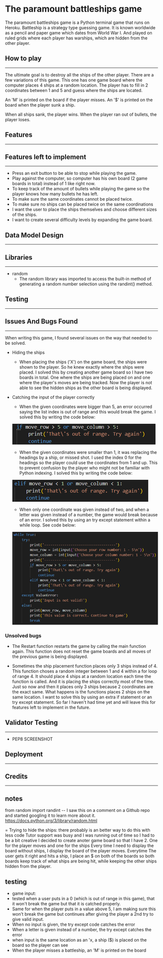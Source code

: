 # The paramount battleships game
The paramount battleships game is a Python terminal game that runs on Heroku.
Battleship is a strategy type guessing game. It is known worldwide as a pencil and paper game which dates from World War I. And played on ruled grids where each player has warships, which are hidden from the other player.


## How to play
---
The ultimate goal is to destroy all the ships of the other player.
There are a few variations of this game. 
This one has one game board where the computer places 4 ships at a random location.
The player has to fill in 2 coordinates between 1 and 5 and guess where the ships are located. 

An 'M' is printed on the board if the player misses.
An '$' is printed on the board when the player sunk a ship.

When all ships sank, the player wins.
When the player ran out of bullets, the player loses. 
## Features
---
## Features left to implement
---
- Press an exit button to be able to stop while playing the game.
- Play against the computer, so computer has his own board (2 game boards in total) instead of 1 like right now.
- To keep track of the amount of bullets while playing the game so the player knows how many bullets he has left.
- To make sure the same coordinates cannot be placed twice.
- To make sure no ships can be placed twice on the same coordinations
- I want the user to place the ships themselves and choose different sizes of the ships.
- I want to create several difficulty levels by expanding the game board.
## Data Model Design
---
## Libraries
---
- random
    - The random library was imported to access the built-in method of generating a random number selection using the randint() method. 
## Testing
---
## Issues And Bugs Found
---
When writing this game, I found several issues on the way that needed to be solved.
- Hiding the ships
    - When placing the ships ('X') on the game board, the ships were shown to the player. So he knew exactly where the ships were placed. I solved this by creating another game board so I have two boards in total. One where the ships are being placed on and one where the player's moves are being tracked. 
    Now the player is not able to see the hidden ships as the other board is being displayed. 

- Catching the input of the player correctly
    - When the given coordinates were bigger than 5, an error occurred saying the list index is out of range and this would break the game. 
    I solved this by writing the code below:

    ![Input bigger than 5](./assets/images/input_bigger_than_5.png)

    - When the given coordinates were smaller than 1, it was replacing the headings by a ship, or missed shot. I used the index 0 for the headings so the player could use the coordinates from 1 and up. This to prevent confusion by the player who might not be familiar with Python indexing.
    I solved this by writing the code below:

    ![Input smaller than 1](./assets/images/input_smaller_than_1.png)

    - When only one coordinate was given instead of two, and when a letter was given instead of a number, the game would break because of an error.
    I solved this by using an try except statement within a while loop. See code below:

    ![Catch invalid input](./assets/images/catch_invalid_input.png)

### Unsolved bugs
- The Restart function restarts the game by calling the main function again. This function does not reset the game boards and all moves of the previous game is being displayed. 

- Sometimes the ship placement function places only 3 ships instead of 4. 
This function choses a random integer between 1 and 4 within a for loop of range 4. It should place 4 ships at a random location each time the function is called. And it is placing the ships correctly most of the time. Just so now and then it places only 3 ships because 2 coordinates are the exact same. What happens is the functions places 2 ships on the same location. 
I want to solve this by using an extra if statement or an try except statement. So far I haven't had time yet and will leave this for features left to implement in the future. 
    
## Validator Testing
---
- PEP8 SCREENSHOT
## Deployment
---
## Credits
---



## notes
from random import randint -- I saw this on a comment on a Github repo and started googling it to learn more about it. https://docs.python.org/3/library/random.html

= Trying to hide the ships: there probably is an better way to do this with less code
Tutor support was busy and I was running out of time so I had to be a bit creative
I decided to create anoter game board so that I have 2.
One for the player moves and one for the ships
Every time I need to display the board without ships, I display the board of the player moves.
Everytime The user gets it right and hits a ship, I place an $ on both of the boards so both boards keep track of what ships are being hit, while keeping the other ships hidden from the player.



## testing
- game input:
- tested when a user puts in a 0 (which is out of range in this game), that it won't break the game but that it is catched properly. 
- Same for when the player puts in a value above 5, I am making sure this won't break the game but continues after giving the player a 2nd try to give valid input. 
- When no input is given, the try except code catches the error
- When a letter is given instead of a number, the try except catches the error
- when input is the same location as an 'x, a ship ($) is placed on the board so the player can see 
- When the player misses a battleship, an 'M' is printed on the board
